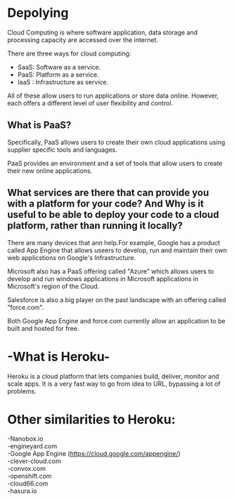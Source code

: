 # Depolying 
 Cloud Computing is where software application, data storage and processing capacity are accessed over the internet.

 There are three ways for cloud computing: 
   - SaaS: Software as a service.
   - PaaS: Platform as a service.
   - IaaS : Infrastructure as service.


All of these allow users to run applications or store data online. However, each offers a different level of user flexibility and control.



## What is PaaS?
Specifically, PaaS allows users to create their own cloud applications using supplier specific tools and languages.

 PaaS provides an environment and a set of tools that allow users to create their new online applications.
 

## What services are there that can provide you with a platform for your code? And Why is it useful to be able to deploy your code to a cloud platform, rather than running it locally?


There are many devices that ann help.For example, Google has a product called App Engine that allows useers to develop, run and maintain their own web applicstions on Google's Infrastructure. 


Microsoft also has a PaaS offering called "Azure" which allows users to develop and run windows applications in Microsoft applications in Microsoft's region of the Cloud.

Salesforce is also a big player on the past landscape with an offering called "force.com".

Both Google App Engine and force.com currently allow an application to be built and hosted for free.  

# -What is Heroku-
Heroku is a cloud platform that lets companies build, deliver, monitor and scale apps. It is a very fast way to go from idea to URL, bypassing a lot of problems.

# Other similarities to Heroku:
-Nanobox.io  
-engineyard.com  
-Google App Engine (https://cloud.google.com/appengine/)  
-clever-cloud.com  
-convox.com  
-openshift.com  
-cloud66.com  
-hasura.io  
